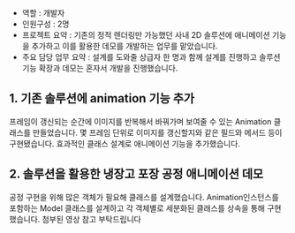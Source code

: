 - 역할 : 개발자
- 인원구성 : 2명
- 프로젝트 요약 : 기존의 정적 렌더링만 가능했던 사내 2D 솔루션에 애니메이션 기능을 추가하고 이를 활용한 데모를 개발하는 업무를 맡았습니다.
- 주요 담당 업무 요약 : 설계를 도와줄 상급자 한 명과 함께 설계를 진행하고 솔루션 기능 확장과 데모는 혼자서 개발을 진행했습니다.

## 1. 기존 솔루션에 animation 기능 추가
프레임이 갱신되는 순간에 이미지를 반복해서 바꿔가며 보여줄 수 있는 Animation 클래스를 만들었습니다.
몇 프레임 단위로 이미지를 갱신할지와 같은 필드와 메서드 등이 구현됐습니다.
효과적인 클래스 설계로 애니메이션 기능을 추가했습니다.

## 2. 솔루션을 활용한 냉장고 포장 공정 애니메이션 데모
공정 구현을 위해 많은 객체가 필요해 클래스를 설계했습니다.
Animation인스턴스를 포함하는 Model 클래스를 설계하고 각 객체별로 세분화된 클래스를 상속을 통해 구현했습니다.
첨부된 영상 참고 부탁드립니다
